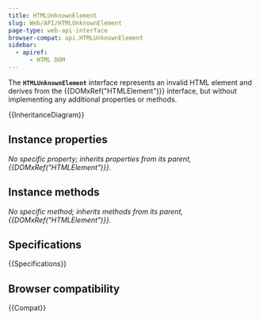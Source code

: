 ```yaml
---
title: HTMLUnknownElement
slug: Web/API/HTMLUnknownElement
page-type: web-api-interface
browser-compat: api.HTMLUnknownElement
sidebar:
  - apiref:
      - HTML DOM
---
```


The **`HTMLUnknownElement`** interface represents an invalid HTML element and derives from the {{DOMxRef("HTMLElement")}} interface, but without implementing any additional properties or methods.

{{InheritanceDiagram}}

## Instance properties

_No specific property; inherits properties from its parent, {{DOMxRef("HTMLElement")}}._

## Instance methods

_No specific method; inherits methods from its parent, {{DOMxRef("HTMLElement")}}._

## Specifications

{{Specifications}}

## Browser compatibility

{{Compat}}
